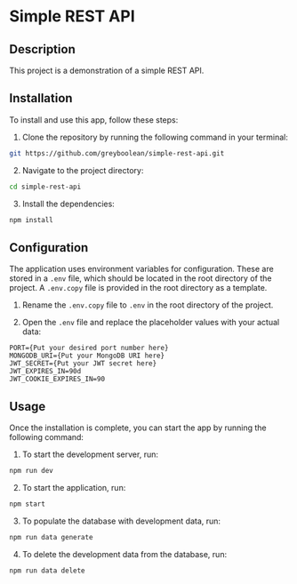 # Simple REST API

## Description

This project is a demonstration of a simple REST API.

## Installation

To install and use this app, follow these steps:

1. Clone the repository by running the following command in your terminal:

```bash
git https://github.com/greyboolean/simple-rest-api.git
```

2. Navigate to the project directory:

```bash
cd simple-rest-api
```

3. Install the dependencies:

```bash
npm install
```

## Configuration

The application uses environment variables for configuration. These are stored in a `.env` file, which should be located in the root directory of the project. A `.env.copy` file is provided in the root directory as a template.

1. Rename the `.env.copy` file to `.env` in the root directory of the project.

2. Open the `.env` file and replace the placeholder values with your actual data:

```properties
PORT={Put your desired port number here}
MONGODB_URI={Put your MongoDB URI here}
JWT_SECRET={Put your JWT secret here}
JWT_EXPIRES_IN=90d
JWT_COOKIE_EXPIRES_IN=90
```

## Usage

Once the installation is complete, you can start the app by running the following command:

1. To start the development server, run:

```bash
npm run dev
```

2. To start the application, run:

```bash
npm start
```

3. To populate the database with development data, run:

```bash
npm run data generate
```

4. To delete the development data from the database, run:

```bash
npm run data delete
```
